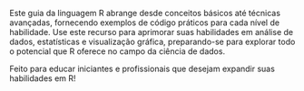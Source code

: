 Este guia da linguagem R abrange desde conceitos básicos até técnicas avançadas, fornecendo exemplos de código práticos para cada nível de habilidade. Use este recurso para aprimorar suas habilidades em análise de dados, estatísticas e visualização gráfica, preparando-se para explorar todo o potencial que R oferece no campo da ciência de dados.

Feito para educar iniciantes e profissionais que desejam expandir suas habilidades em R!
